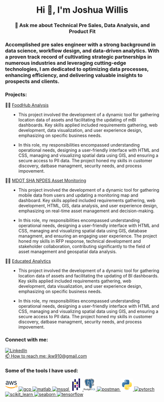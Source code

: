 <h1 align="center">Hi 👋, I'm Joshua Willis</h1>

<h3 align="center">💬 Ask me about Technical Pre Sales, Data Analysis, and Product Fit</h3>

<h3>Accomplished pre sales engineer with a strong background in data science, workflow design, and data-driven analytics. With a proven track record of cultivating strategic partnerships in numerous industries and leveraging cutting-edge technologies, I am dedicated to optimizing data processes, enhancing efficiency, and delivering valuable insights to prospects and clients.</h3>


<h3 align="left">Projects:</h3>


<p>👨‍💻 <a href="FoodHub Analysis">FoodHub Analysis</a> </p> 
<ul>
    <li style="margin-left: 20px;">This project involved the development of a dynamic tool for gathering location data of assets and facilitating the updating of mBI dashboards. Key skills applied included requirements gathering, web development, data visualization, and user experience design, emphasizing on specific business needs.
    </li>
</ul>
<ul>
    <li style="margin-left: 20px;">In this role, my responsibilities encompassed understanding operational needs, designing a user-friendly interface with HTML and CSS, managing and visualizing spatial data using GIS, and ensuring a secure access to PII data. The project honed my skills in customer discovery, datbase managment, security needs, and process impovement.</li>
</ul>

<p>👨‍💻 <a href="https://maryland.maps.arcgis.com/apps/webappviewer/index.html?id=4c36b512a0884a1388723ed5fa1f847c">MDOT SHA NPDES Asset Monitoring</a> </p> 
<ul>
    <li style="margin-left: 20px;">This project involved the development of a dynamic tool for gathering mobile data from users and updating a monitoring map and dashboard. Key skills applied included requirements gathering, web development, HTML, GIS, data analysis, and user experience design, emphasizing on real-time asset management and decision-making.
    </li>
</ul>
<ul>
    <li style="margin-left: 20px;">In this role, my responsibilities encompassed understanding operational needs, designing a user-friendly interface with HTML and CSS, managing and visualizing spatial data using GIS, database managment, and ensuring an engaging user experience. The project honed my skills in RFP response, technical development and stakeholder collaboration, contributing significantly to the field of asset management and geospatial data analysis.</li>
</ul>

<p>👨‍💻 <a href="https://www.educatedanalytics.com/?pgid=lbom3e3i-3a9aad23-ce2f-4a6c-9153-b7e52546fce0">Educated Analytics</a> </p> 
<ul>
    <li style="margin-left: 20px;">This project involved the development of a dynamic tool for gathering location data of assets and facilitating the updating of BI dashboards. Key skills applied included requirements gathering, web development, data visualization, and user experience design, emphasizing on specific business needs.
    </li>
</ul>
<ul>
    <li style="margin-left: 20px;">In this role, my responsibilities encompassed understanding operational needs, designing a user-friendly interface with HTML and CSS, managing and visualizing spatial data using GIS, and ensuring a secure access to PII data. The project honed my skills in customer discovery, datbase managment, security needs, and process impovement.</li>
</ul>







<div class="connect-with-me">
  <h3 align="left">Connect with me:</h3>

  <div class="linkedin-link">
    <a href="https://linkedin.com/in/https://www.linkedin.com/in/joshua-k-willis/" target="blank">
      <img src="https://raw.githubusercontent.com/rahuldkjain/github-profile-readme-generator/master/src/images/icons/Social/linked-in-alt.svg" alt="LinkedIn" height="30" width="40">
    </a>
  </div>

  <div class="email-link">
    <a href="mailto:jkw910@gmail.com" target="_blank">
      <span> 📫 How to reach me:</span> jkw910@gmail.com
    </a>
  </div>
</div>




<h3 align="left">Some of the tools I have used:</h3>
<p align="left"> <a href="https://aws.amazon.com" target="_blank" rel="noreferrer"> <img src="https://raw.githubusercontent.com/devicons/devicon/master/icons/amazonwebservices/amazonwebservices-original-wordmark.svg" alt="aws" width="40" height="40"/> </a> <a href="https://cloud.google.com" target="_blank" rel="noreferrer"> <img src="https://www.vectorlogo.zone/logos/google_cloud/google_cloud-icon.svg" alt="gcp" width="40" height="40"/> </a> <a href="https://www.mathworks.com/" target="_blank" rel="noreferrer"> <img src="https://upload.wikimedia.org/wikipedia/commons/2/21/Matlab_Logo.png" alt="matlab" width="40" height="40"/> </a> <a href="https://www.microsoft.com/en-us/sql-server" target="_blank" rel="noreferrer"> <img src="https://www.svgrepo.com/show/303229/microsoft-sql-server-logo.svg" alt="mssql" width="40" height="40"/> </a> <a href="https://pandas.pydata.org/" target="_blank" rel="noreferrer"> <img src="https://raw.githubusercontent.com/devicons/devicon/2ae2a900d2f041da66e950e4d48052658d850630/icons/pandas/pandas-original.svg" alt="pandas" width="40" height="40"/> </a> <a href="https://www.postgresql.org" target="_blank" rel="noreferrer"> <img src="https://raw.githubusercontent.com/devicons/devicon/master/icons/postgresql/postgresql-original-wordmark.svg" alt="postgresql" width="40" height="40"/> </a> <a href="https://postman.com" target="_blank" rel="noreferrer"> <img src="https://www.vectorlogo.zone/logos/getpostman/getpostman-icon.svg" alt="postman" width="40" height="40"/> </a> <a href="https://www.python.org" target="_blank" rel="noreferrer"> <img src="https://raw.githubusercontent.com/devicons/devicon/master/icons/python/python-original.svg" alt="python" width="40" height="40"/> </a> <a href="https://pytorch.org/" target="_blank" rel="noreferrer"> <img src="https://www.vectorlogo.zone/logos/pytorch/pytorch-icon.svg" alt="pytorch" width="40" height="40"/> </a> <a href="https://scikit-learn.org/" target="_blank" rel="noreferrer"> <img src="https://upload.wikimedia.org/wikipedia/commons/0/05/Scikit_learn_logo_small.svg" alt="scikit_learn" width="40" height="40"/> </a> <a href="https://seaborn.pydata.org/" target="_blank" rel="noreferrer"> <img src="https://seaborn.pydata.org/_images/logo-mark-lightbg.svg" alt="seaborn" width="40" height="40"/> </a> <a href="https://www.tensorflow.org" target="_blank" rel="noreferrer"> <img src="https://www.vectorlogo.zone/logos/tensorflow/tensorflow-icon.svg" alt="tensorflow" width="40" height="40"/> </a> </p>

